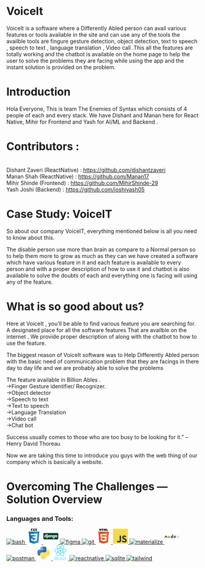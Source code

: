 # VoiceIt

VoiceIt is a software where a Differently Abled person can avail various features or tools available in the site and can use any of the tools the availble tools are fingure gesture detection, object detection, text to speech , speech to text , language translation , Video call .This all the features are totally working and the chatbot is available on the home page to help the user to solve the problems they are facing while using the app and the instant solution is provided on the problem.

# Introduction

Hola Everyone, This is team The Enemies of Syntax which consists of 4 people of each and every stack. We have Dishant and Manan here for React Native, Mihir for Frontend and Yash for AI/ML and Backend .

# Contributors :
<br />Dishant Zaveri (ReactNative) : https://github.com/dishantzaveri
<br />Manan Shah (ReactNative) : https://github.com/Manan17
<br />Mihir Shinde (Frontend) : https://github.com/MihirShinde-29
<br />Yash Joshi (Backend) : https://github.com/joshiyash05


# Case Study: VoiceIT

So about our company VoiceIT, everything mentioned below is all you need to know about this.

The disable person use more than brain as compare to a Normal person so to help them more to grow as much as they can we have created a software which have various feature in it and each feature is available to every person and with a proper description of how to use it and chatbot is also available to solve the doubts of each and everything one is facing will using any of the feature.   

# What is so good about us?

Here at VoiceIt , you'll be able to find various feature you are searching for. A designated place for all the software features That are availble on the internet . We provide proper description of along with the chatbot to how to use the feature. 
 
The biggest reason of VoiceIt software was to Help Differently Abled person with the basic need of communication problem that they are facings in there day to day life and we are probably able to solve the problems 

The feature available in Billion Ables .
<br /> ->Finger Gesture identifier/ Recognizer.
<br /> ->Object detector
<br /> ->Speech to text
<br /> ->Text to speech
<br /> ->Language Translation 
<br /> ->Video call 
<br /> ->Chat bot

Success usually comes to those who are too busy to be looking for it.” – Henry David Thoreau

Now we are taking this time to introduce you guys with the web thing of our company which is basically a website.

# Overcoming The Challenges — Solution Overview

<h3 align="left">Languages and Tools:</h3>
<p align="left"> <a href="https://www.gnu.org/software/bash/" target="_blank" rel="noreferrer"> <img src="https://www.vectorlogo.zone/logos/gnu_bash/gnu_bash-icon.svg" alt="bash" width="40" height="40"/> </a> <a href="https://www.w3schools.com/css/" target="_blank" rel="noreferrer"> <img src="https://raw.githubusercontent.com/devicons/devicon/master/icons/css3/css3-original-wordmark.svg" alt="css3" width="40" height="40"/> </a> <a href="https://www.djangoproject.com/" target="_blank" rel="noreferrer"> <img src="https://raw.githubusercontent.com/devicons/devicon/master/icons/django/django-original.svg" alt="django" width="40" height="40"/> </a> <a href="https://www.figma.com/" target="_blank" rel="noreferrer"> <img src="https://www.vectorlogo.zone/logos/figma/figma-icon.svg" alt="figma" width="40" height="40"/> </a> <a href="https://git-scm.com/" target="_blank" rel="noreferrer"> <img src="https://www.vectorlogo.zone/logos/git-scm/git-scm-icon.svg" alt="git" width="40" height="40"/> </a> <a href="https://www.w3.org/html/" target="_blank" rel="noreferrer"> <img src="https://raw.githubusercontent.com/devicons/devicon/master/icons/html5/html5-original-wordmark.svg" alt="html5" width="40" height="40"/> </a> <a href="https://developer.mozilla.org/en-US/docs/Web/JavaScript" target="_blank" rel="noreferrer"> <img src="https://raw.githubusercontent.com/devicons/devicon/master/icons/javascript/javascript-original.svg" alt="javascript" width="40" height="40"/> </a> <a href="https://materializecss.com/" target="_blank" rel="noreferrer"> <img src="https://raw.githubusercontent.com/prplx/svg-logos/5585531d45d294869c4eaab4d7cf2e9c167710a9/svg/materialize.svg" alt="materialize" width="40" height="40"/> </a> <a href="https://nodejs.org" target="_blank" rel="noreferrer"> <img src="https://raw.githubusercontent.com/devicons/devicon/master/icons/nodejs/nodejs-original-wordmark.svg" alt="nodejs" width="40" height="40"/> </a> <a href="https://postman.com" target="_blank" rel="noreferrer"> <img src="https://www.vectorlogo.zone/logos/getpostman/getpostman-icon.svg" alt="postman" width="40" height="40"/> </a> <a href="https://www.python.org" target="_blank" rel="noreferrer"> <img src="https://raw.githubusercontent.com/devicons/devicon/master/icons/python/python-original.svg" alt="python" width="40" height="40"/> </a> <a href="https://reactjs.org/" target="_blank" rel="noreferrer"> <img src="https://raw.githubusercontent.com/devicons/devicon/master/icons/react/react-original-wordmark.svg" alt="react" width="40" height="40"/> </a> <a href="https://reactnative.dev/" target="_blank" rel="noreferrer"> <img src="https://reactnative.dev/img/header_logo.svg" alt="reactnative" width="40" height="40"/> </a> <a href="https://www.sqlite.org/" target="_blank" rel="noreferrer"> <img src="https://www.vectorlogo.zone/logos/sqlite/sqlite-icon.svg" alt="sqlite" width="40" height="40"/> </a> <a href="https://tailwindcss.com/" target="_blank" rel="noreferrer"> <img src="https://www.vectorlogo.zone/logos/tailwindcss/tailwindcss-icon.svg" alt="tailwind" width="40" height="40"/> </a> </p>
